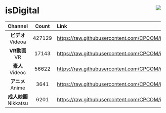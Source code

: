 # isDigital <img align="right" src="https://img.shields.io/github/last-commit/CPCOM/isDigital"/>  
  
| Channel | Count | Link |  
| :-----: | :---: | :--- |  
|**ビデオ**<br />Videoa | 427129 | https://raw.githubusercontent.com/CPCOM/isDigital/main/Videoa.txt |  
|**VR動画**<br />VR | 17143 | https://raw.githubusercontent.com/CPCOM/isDigital/main/VR.txt |  
|**素人**<br />Videoc | 56622 | https://raw.githubusercontent.com/CPCOM/isDigital/main/Videoc.txt |  
|**アニメ**<br />Anime | 3641 | https://raw.githubusercontent.com/CPCOM/isDigital/main/Anime.txt |  
|**成人映画**<br />Nikkatsu | 6201 | https://raw.githubusercontent.com/CPCOM/isDigital/main/Nikkatsu.txt |  